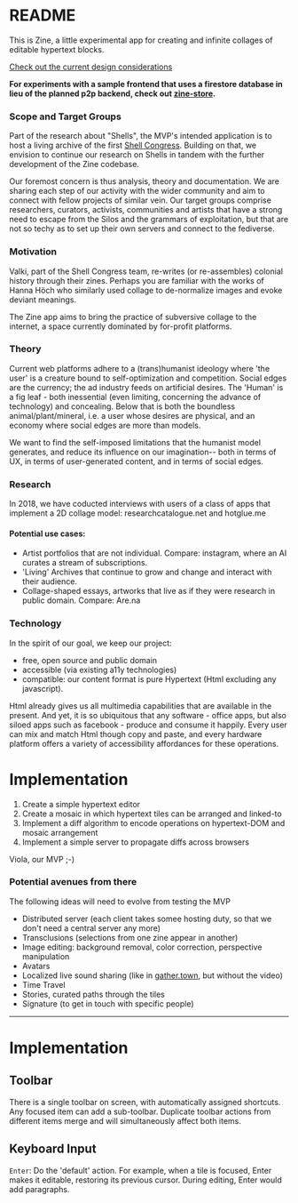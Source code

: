 # README


This is Zine, a little  experimental app for creating and infinite collages of editable hypertext blocks.

[Check out the current design considerations](https://github.com/upsiflu/zine/wiki)

**For experiments with a sample frontend that uses a firestore database in lieu of the planned p2p backend, check out [zine-store](https://github.com/upsiflu/zine-store).**

### Scope and Target Groups

Part of the research about "Shells", the MVP's intended application is to host a living archive of the first [Shell Congress](shellcongress.com). Building on that, we envision to continue our research on Shells in tandem with the further development of the Zine codebase.

Our foremost concern is thus analysis, theory and documentation. We are sharing each step of our activity with the wider community and aim to connect with fellow projects of similar vein. Our target groups comprise researchers, curators, activists, communities and artists that have a strong need to escape from the Silos and the grammars of exploitation, but that are not so techy as to set up their own servers and connect to the fediverse.


### Motivation

Valki, part of the Shell Congress team, re-writes (or re-assembles) colonial history through their zines. Perhaps you are familiar with the works of Hanna Höch who similarly used collage to de-normalize images and evoke deviant meanings.

The Zine app aims to bring the practice of subversive collage to the internet, a space currently dominated by for-profit platforms.

### Theory

Current web platforms adhere to a (trans)humanist ideology where 'the user' is a creature bound to self-optimization and competition. Social edges are the currency; the ad industry feeds on artificial desires. The 'Human' is a fig leaf - both inessential (even limiting, concerning the advance of technology) and concealing. Below that is both the boundless animal/plant/mineral, i.e. a user whose desires are physical, and an economy where social edges are more than models. 

We want to find the self-imposed limitations that the humanist model generates, and reduce its influence on our imagination-- both in terms of UX, in terms of user-generated content, and in terms of social edges.

### Research

In 2018, we have coducted interviews with users of a class of apps that implement a 2D collage model: researchcatalogue.net and hotglue.me

#### Potential use cases:

- Artist portfolios that are not individual. Compare: instagram, where an AI curates a stream of subscriptions.
- 'Living' Archives that continue to grow and change and interact with their audience.
- Collage-shaped essays, artworks that live as if they were research in public domain. Compare: Are.na

### Technology

In the spirit of our goal, we keep our project:

- free, open source and public domain
- accessible (via existing a11y technologies)
- compatible: our content format is pure Hypertext (Html excluding any javascript).

Html already gives us all multimedia capabilities that are available in the present. And yet, it is so ubiquitous that any software - office apps, but also siloed apps such as facebook - produce and consume it happily. Every user can mix and match Html though copy and paste, and every hardware platform offers a variety of accessibility affordances for these operations.

# Implementation

1. Create a simple hypertext editor
2. Create a mosaic in which hypertext tiles can be arranged and linked-to
3. Implement a diff algorithm to encode operations on hypertext-DOM and mosaic arrangement
4. Implement a simple server to propagate diffs across browsers

Viola, our MVP ;-)

### Potential avenues from there

The following ideas will need to evolve from testing the MVP

- Distributed server (each client takes somee hosting duty, so that we don't need a central server any more)
- Transclusions (selections from one zine appear in another)
- Image editing: background removal, color correction, perspective manipulation
- Avatars
- Localized live sound sharing (like in [gather.town](https://gather.town/app/5Wp6ebk3fOGv9Uuo/SHELL), but without the video)
- Time Travel
- Stories, curated paths through the tiles
- Signature (to get in touch with specific people)


-----------------------




# Implementation

## Toolbar

There is a single toolbar on screen, with automatically assigned shortcuts. Any focused item can add a sub-toolbar. Duplicate toolbar actions from different items merge and will simultaneously affect both items. 

## Keyboard Input

`Enter`: Do the 'default' action. For example, when a tile is focused, Enter makes it editable, restoring its previous cursor. During editing, Enter would add paragraphs.
